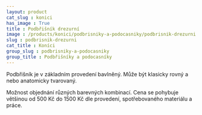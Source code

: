```yaml
---
layout: product
cat_slug : konici
has_image : True
title : Podbřišník drezurní
image : /products/konici/podbrisniky-a-podocasniky/podbrisnik-drezurni.jpg
slug : podbrisnik-drezurni
cat_title : Koníci
group_slug : podbrisniky-a-podocasniky
group_title : Podbřišníky a podocasníky
---
```


Podbřišník je v základním provedení bavlněný. 
Může být klasicky rovný a nebo anatomicky tvarovaný. 

Možnost objednání různých barevných kombinací.
Cena se pohybuje většinou od 500&nbsp;Kč do 1500&nbsp;Kč dle provedení,
spotřebovaného materiálu a práce.

